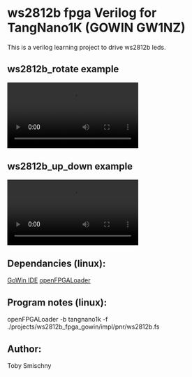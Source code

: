# ws2812b fpga Verilog for TangNano1K (GOWIN GW1NZ) 

This is a verilog learning project to drive ws2812b leds. 

##  ws2812b_rotate example
![Rotating Colors](doc/FPGA_rotate.mp4)

##  ws2812b_up_down example
![Up/Down](doc/FPGA_Ring_up_down.mp4)

## Dependancies (linux):
[GoWin IDE](https://www.gowinsemi.com/en/support/home/)
[openFPGALoader](https://github.com/trabucayre/openFPGALoader)

## Program notes (linux):
openFPGALoader -b tangnano1k -f ./projects/ws2812b_fpga_gowin/impl/pnr/ws2812b.fs

## Author:
Toby Smischny


